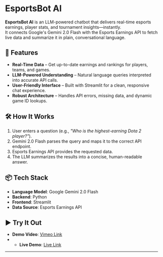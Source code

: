 # EsportsBot AI

**EsportsBot AI** is an LLM-powered chatbot that delivers real-time esports earnings, player stats, and tournament insights—instantly.  
It connects Google's Gemini 2.0 Flash with the Esports Earnings API to fetch live data and summarize it in plain, conversational language.

## 🚀 Features
- **Real-Time Data** – Get up-to-date earnings and rankings for players, teams, and games.
- **LLM-Powered Understanding** – Natural language queries interpreted into accurate API calls.
- **User-Friendly Interface** – Built with Streamlit for a clean, responsive chat experience.
- **Robust Architecture** – Handles API errors, missing data, and dynamic game ID lookups.

## 🛠️ How It Works
1. User enters a question (e.g., *"Who is the highest-earning Dota 2 player?"*).
2. Gemini 2.0 Flash parses the query and maps it to the correct API endpoint.
3. Esports Earnings API provides the requested data.
4. The LLM summarizes the results into a concise, human-readable answer.

## 📦 Tech Stack
- **Language Model**: Google Gemini 2.0 Flash
- **Backend**: Python
- **Frontend**: Streamlit
- **Data Source**: Esports Earnings API

## ▶️ Try It Out
- **Demo Video**: [Vimeo Link](https://youtu.be/0X0e5HItrkk)
- - **Live Demo**: [Live Link]((https://esportsbot-ai-hdgezdkrmftbhdvjg5besw.streamlit.app/))

---
